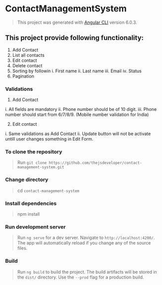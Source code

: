 # ContactManagementSystem

> This project was generated with [Angular CLI](https://github.com/angular/angular-cli) version 6.0.3.

## This project provide following functionality: 
 1. Add Contact
 2. List all contacts
 3. Edit contact
 4. Delete contact
 5. Sorting by followin
 i. First name
ii. Last name
iii. Email
iv. Status
6. Pagination
### Validations

1. Add Contact

  i. All fields are mandatory
  ii. Phone number should be of 10 digit.
  iii. Phone number should start from 6/7/8/9. (Mobile number validation for India)

2. Edit contact

  i. Same validations as Add Contact
  ii. Update button will not be activate untill user changes something in Edit Form.

### To clone the repository
> Run `git clone https://github.com/thejsdeveloper/contact-management-system.git`

### Change directory
> cd `contact-management-system`

### Install dependencies
> npm install 

### Run development server

> Run `ng serve` for a dev server. Navigate to `http://localhost:4200/`. The app will automatically reload if you change any of the source files.

### Build

> Run `ng build` to build the project. The build artifacts will be stored in the `dist/` directory. Use the `--prod` flag for a production build.
